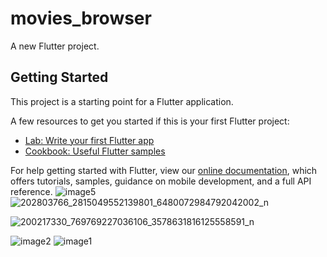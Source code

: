 # movies_browser

A new Flutter project.

## Getting Started

This project is a starting point for a Flutter application.

A few resources to get you started if this is your first Flutter project:

- [Lab: Write your first Flutter app](https://flutter.dev/docs/get-started/codelab)
- [Cookbook: Useful Flutter samples](https://flutter.dev/docs/cookbook)

For help getting started with Flutter, view our
[online documentation](https://flutter.dev/docs), which offers tutorials,
samples, guidance on mobile development, and a full API reference.
![image5](https://user-images.githubusercontent.com/56900874/124132985-a9d6e000-da81-11eb-8ea8-459abb2c7338.png)
![202803766_2815049552139801_6480072984792042002_n](https://user-images.githubusercontent.com/56900874/124276617-55e0ff80-db44-11eb-85d3-49e060334b1f.png)

![200217330_769769227036106_3578631816125558591_n](https://user-images.githubusercontent.com/56900874/124276199-c9ced800-db43-11eb-9005-d550c7101e6e.png)

![image2](https://user-images.githubusercontent.com/56900874/124132567-4187fe80-da81-11eb-9df2-379b4f1eb9b7.jpg)
![image1](https://user-images.githubusercontent.com/56900874/124132482-274e2080-da81-11eb-9a63-01b6ea7ac2df.jpg)
